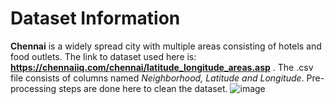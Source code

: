 # Dataset Information
**Chennai** is a widely spread city with multiple areas consisting of hotels and food outlets. The link to dataset used here is: **https://chennaiiq.com/chennai/latitude_longitude_areas.asp** . The .csv file consists of columns named *Neighborhood, Latitude and Longitude*. Pre-processing steps are done here to clean the dataset. 
![image](https://user-images.githubusercontent.com/85301172/125640256-9c75afdf-0ae2-4c96-ae25-22e07dbc8b37.png)
